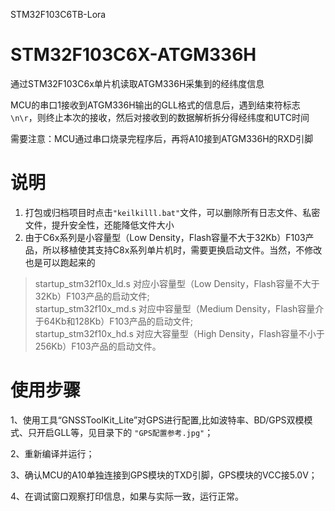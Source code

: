 STM32F103C6TB-Lora

# STM32F103C6X-ATGM336H


通过STM32F103C6x单片机读取ATGM336H采集到的经纬度信息

MCU的串口1接收到ATGM336H输出的GLL格式的信息后，遇到结束符标志`\n\r`，则终止本次的接收，然后对接收到的数据解析拆分得经纬度和UTC时间

需要注意：MCU通过串口烧录完程序后，再将A10接到ATGM336H的RXD引脚


# 说明
1. 打包或归档项目时点击`"keilkilll.bat"`文件，可以删除所有日志文件、私密文件，提升安全性，还能降低文件大小
2. 由于C6x系列是小容量型（Low Density，Flash容量不大于32Kb）F103产品，所以移植使其支持C8x系列单片机时，需要更换启动文件。当然，不修改也是可以跑起来的
> startup_stm32f10x_ld.s 对应小容量型（Low Density，Flash容量不大于32Kb）F103产品的启动文件;           
> startup_stm32f10x_md.s 对应中容量型（Medium Density，Flash容量介于64Kb和128Kb）F103产品的启动文件;               
> startup_stm32f10x_hd.s 对应大容量型（High Density，Flash容量不小于256Kb）F103产品的启动文件。      


# 使用步骤
1、使用工具“GNSSToolKit_Lite”对GPS进行配置,比如波特率、BD/GPS双模模式、只开启GLL等，见目录下的 `"GPS配置参考.jpg"`； 

2、重新编译并运行；  

3、确认MCU的A10单独连接到GPS模块的TXD引脚，GPS模块的VCC接5.0V； 

4、在调试窗口观察打印信息，如果与实际一致，运行正常。 
